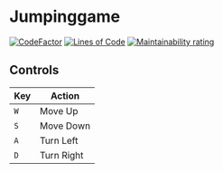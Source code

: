 # Jumpinggame
 <a href="https://www.codefactor.io/repository/github/glama001-34/jump"><img src="https://www.codefactor.io/repository/github/glama001-34/jump/badge" alt="CodeFactor" /></a>
 <a href="https://sonarcloud.io/project/overview?id=GLama001-34_Jump"><img src="https://sonarcloud.io/api/project_badges/measure?project=GLama001-34_Jump&metric=ncloc" alt="Lines of Code"></a>
<a href="https://sonarcloud.io/project/overview?id=GLama001-34_Jump"><img src="https://sonarcloud.io/api/project_badges/measure?project=GLama001-34_Jump&metric=sqale_rating" alt="Maintainability rating"></a>
</p>



## Controls

| **Key**             | **Action**             |
| ------------------- | ---------------------- |
| `W`                 | Move Up                |
| `S`                 | Move Down              |
| `A`                 | Turn Left              |
| `D`                 | Turn Right             |
